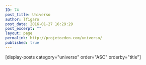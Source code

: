 ```yaml
---
ID: 74
post_title: Universo
author: lfigaro
post_date: 2016-01-27 16:29:29
post_excerpt: ""
layout: page
permalink: http://projetoeden.com/universo/
published: true
---
```

[display-posts category="universo" order="ASC" orderby="title"]